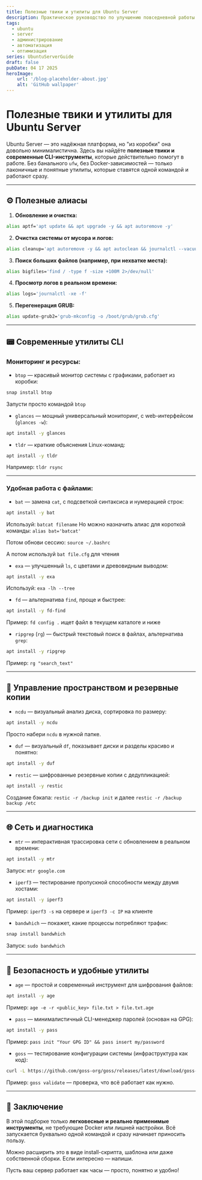 ```yaml
---
title: Полезные твики и утилиты для Ubuntu Server
description: Практическое руководство по улучшению повседневной работы с Ubuntu Server. Утилиты, алиасы и инструменты, которые действительно нужны — без перегруза и лишнего.
tags:
  - ubuntu
  - server
  - администрирование
  - автоматизация
  - оптимизация
series: UbuntuServerGuide
draft: false
pubDate: 04 17 2025
heroImage:
    url: '/blog-placeholder-about.jpg'
    alt: 'GitHub wallpaper'
---
```


# Полезные твики и утилиты для Ubuntu Server

Ubuntu Server — это надёжная платформа, но "из коробки" она довольно минималистична. Здесь вы найдёте **полезные твики и современные CLI-инструменты**, которые действительно помогут в работе. Без банального `ufw`, без Docker-зависимостей — только лаконичные и понятные утилиты, которые ставятся одной командой и работают сразу.

---

## ⚙️ Полезные алиасы

1. **Обновление и очистка:**
```bash
alias aptf='apt update && apt upgrade -y && apt autoremove -y'
```

2. **Очистка системы от мусора и логов:**
```bash
alias cleanup='apt autoremove -y && apt autoclean && journalctl --vacuum-time=7d'
```

3. **Поиск больших файлов (например, при нехватке места):**
```bash
alias bigfiles='find / -type f -size +100M 2>/dev/null'
```

4. **Просмотр логов в реальном времени:**
```bash
alias logs='journalctl -xe -f'
```

5. **Перегенерация GRUB:**
```bash
alias update-grub2='grub-mkconfig -o /boot/grub/grub.cfg'
```

---

## 📟 Современные утилиты CLI

### Мониторинг и ресурсы:

- `btop` — красивый монитор системы с графиками, работает из коробки:
```bash
snap install btop
```
Запусти просто командой `btop`

- `glances` — мощный универсальный мониторинг, с web-интерфейсом (`glances -w`):
```bash
apt install -y glances
```

- `tldr` — краткие объяснения Linux-команд:
```bash
apt install -y tldr
```
Например: `tldr rsync`

---

### Удобная работа с файлами:

- `bat` — замена `cat`, с подсветкой синтаксиса и нумерацией строк:
```bash
apt install -y bat
```
Используй: `batcat filename`
Но можно назначить алиас для короткой команды: `alias bat='batcat'`

Потом обнови сессию: `source ~/.bashrc`

А потом используй `bat file.cfg` для чтения



- `exa` — улучшенный `ls`, с цветами и древовидным выводом:
```bash
apt install -y exa
```
Используй: `exa -lh --tree`

- `fd` — альтернатива `find`, проще и быстрее:
```bash
apt install -y fd-find
```
Пример: `fd config .` ищет файл в текущем каталоге и ниже

- `ripgrep` (`rg`) — быстрый текстовый поиск в файлах, альтернатива `grep`:
```bash
apt install -y ripgrep
```
Пример: `rg "search_text"`

---

## 💾 Управление пространством и резервные копии

- `ncdu` — визуальный анализ диска, сортировка по размеру:
```bash
apt install -y ncdu
```
Просто набери `ncdu` в нужной папке.

- `duf` — визуальный `df`, показывает диски и разделы красиво и понятно:
```bash
apt install -y duf
```

- `restic` — шифрованные резервные копии с дедупликацией:
```bash
apt install -y restic
```
Создание бэкапа: `restic -r /backup init` и далее `restic -r /backup backup /etc`

---

## 🌐 Сеть и диагностика

- `mtr` — интерактивная трассировка сети с обновлением в реальном времени:
```bash
apt install -y mtr
```
Запуск: `mtr google.com`

- `iperf3` — тестирование пропускной способности между двумя хостами:
```bash
apt install -y iperf3
```
Пример: `iperf3 -s` на сервере и `iperf3 -c IP` на клиенте

- `bandwhich` — покажет, какие процессы потребляют трафик:
```bash
snap install bandwhich
```
Запуск: `sudo bandwhich`

---

## 🔐 Безопасность и удобные утилиты

- `age` — простой и современный инструмент для шифрования файлов:
```bash
apt install -y age
```
Пример: `age -e -r <public_key> file.txt > file.txt.age`

- `pass` — минималистичный CLI-менеджер паролей (основан на GPG):
```bash
apt install -y pass
```
Пример: `pass init "Your GPG ID" && pass insert my/password`

- `goss` — тестирование конфигурации системы (инфраструктура как код):
```bash
curl -L https://github.com/goss-org/goss/releases/latest/download/goss-linux-amd64 -o /usr/local/bin/goss && chmod +x /usr/local/bin/goss
```
Пример: `goss validate` — проверка, что всё работает как нужно.

---

## 🧩 Заключение

В этой подборке только **легковесные и реально применимые инструменты**, не требующие Docker или лишней настройки. Всё запускается буквально одной командой и сразу начинает приносить пользу.

Можно расширить это в виде install-скрипта, шаблона или даже собственной сборки. Если интересно — напиши.

Пусть ваш сервер работает как часы — просто, понятно и удобно!

